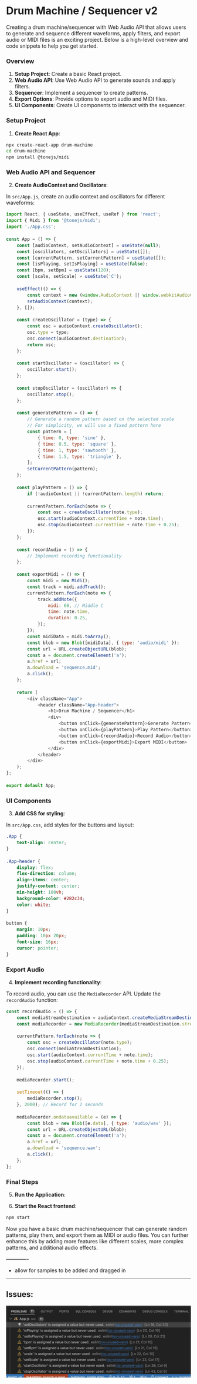 # Drum Machine / Sequencer v2



Creating a drum machine/sequencer with Web Audio API that allows users to generate and sequence different waveforms, apply filters, and export audio or MIDI files is an exciting project. Below is a high-level overview and code snippets to help you get started.

### Overview

1. **Setup Project**: Create a basic React project.
2. **Web Audio API**: Use Web Audio API to generate sounds and apply filters.
3. **Sequencer**: Implement a sequencer to create patterns.
4. **Export Options**: Provide options to export audio and MIDI files.
5. **UI Components**: Create UI components to interact with the sequencer.

### Setup Project

1. **Create React App**:

```bash
npx create-react-app drum-machine
cd drum-machine
npm install @tonejs/midi
```

### Web Audio API and Sequencer

2. **Create AudioContext and Oscillators**:

In `src/App.js`, create an audio context and oscillators for different waveforms:

```javascript
import React, { useState, useEffect, useRef } from 'react';
import { Midi } from '@tonejs/midi';
import './App.css';

const App = () => {
    const [audioContext, setAudioContext] = useState(null);
    const [oscillators, setOscillators] = useState([]);
    const [currentPattern, setCurrentPattern] = useState([]);
    const [isPlaying, setIsPlaying] = useState(false);
    const [bpm, setBpm] = useState(120);
    const [scale, setScale] = useState('C');

    useEffect(() => {
        const context = new (window.AudioContext || window.webkitAudioContext)();
        setAudioContext(context);
    }, []);

    const createOscillator = (type) => {
        const osc = audioContext.createOscillator();
        osc.type = type;
        osc.connect(audioContext.destination);
        return osc;
    };

    const startOscillator = (oscillator) => {
        oscillator.start();
    };

    const stopOscillator = (oscillator) => {
        oscillator.stop();
    };

    const generatePattern = () => {
        // Generate a random pattern based on the selected scale
        // For simplicity, we will use a fixed pattern here
        const pattern = [
            { time: 0, type: 'sine' },
            { time: 0.5, type: 'square' },
            { time: 1, type: 'sawtooth' },
            { time: 1.5, type: 'triangle' },
        ];
        setCurrentPattern(pattern);
    };

    const playPattern = () => {
        if (!audioContext || !currentPattern.length) return;

        currentPattern.forEach(note => {
            const osc = createOscillator(note.type);
            osc.start(audioContext.currentTime + note.time);
            osc.stop(audioContext.currentTime + note.time + 0.25);
        });
    };

    const recordAudio = () => {
        // Implement recording functionality
    };

    const exportMidi = () => {
        const midi = new Midi();
        const track = midi.addTrack();
        currentPattern.forEach(note => {
            track.addNote({
                midi: 60, // Middle C
                time: note.time,
                duration: 0.25,
            });
        });
        const midiData = midi.toArray();
        const blob = new Blob([midiData], { type: 'audio/midi' });
        const url = URL.createObjectURL(blob);
        const a = document.createElement('a');
        a.href = url;
        a.download = 'sequence.mid';
        a.click();
    };

    return (
        <div className="App">
            <header className="App-header">
                <h1>Drum Machine / Sequencer</h1>
                <div>
                    <button onClick={generatePattern}>Generate Pattern</button>
                    <button onClick={playPattern}>Play Pattern</button>
                    <button onClick={recordAudio}>Record Audio</button>
                    <button onClick={exportMidi}>Export MIDI</button>
                </div>
            </header>
        </div>
    );
};

export default App;
```

### UI Components

3. **Add CSS for styling**:

In `src/App.css`, add styles for the buttons and layout:

```css
.App {
    text-align: center;
}

.App-header {
    display: flex;
    flex-direction: column;
    align-items: center;
    justify-content: center;
    min-height: 100vh;
    background-color: #282c34;
    color: white;
}

button {
    margin: 10px;
    padding: 10px 20px;
    font-size: 16px;
    cursor: pointer;
}
```

### Export Audio

4. **Implement recording functionality**:

To record audio, you can use the `MediaRecorder` API. Update the `recordAudio` function:

```javascript
const recordAudio = () => {
    const mediaStreamDestination = audioContext.createMediaStreamDestination();
    const mediaRecorder = new MediaRecorder(mediaStreamDestination.stream);

    currentPattern.forEach(note => {
        const osc = createOscillator(note.type);
        osc.connect(mediaStreamDestination);
        osc.start(audioContext.currentTime + note.time);
        osc.stop(audioContext.currentTime + note.time + 0.25);
    });

    mediaRecorder.start();

    setTimeout(() => {
        mediaRecorder.stop();
    }, 2000); // Record for 2 seconds

    mediaRecorder.ondataavailable = (e) => {
        const blob = new Blob([e.data], { type: 'audio/wav' });
        const url = URL.createObjectURL(blob);
        const a = document.createElement('a');
        a.href = url;
        a.download = 'sequence.wav';
        a.click();
    };
};
```

### Final Steps

5. **Run the Application**:

6. **Start the React frontend**:

```bash
npm start
```

Now you have a basic drum machine/sequencer that can generate random patterns, play them, and export them as MIDI or audio files. You can further enhance this by adding more features like different scales, more complex patterns, and additional audio effects.

————-

* allow for samples to be added and dragged in 



---
## Issues:

![alt text](image.png)